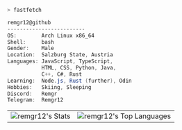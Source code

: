 ```bash
> fastfetch
```

```csharp
remgr12@github
-------------------------
OS:        Arch Linux x86_64
Shell:     bash
Gender:    Male
Location:  Salzburg State, Austria
Languages: JavaScript, TypeScript,
           HTML, CSS, Python, Java,
           C++, C#, Rust
Learning:  Node.js, Rust (further), Odin
Hobbies:   Skiing, Sleeping
Discord:   Remgr
Telegram:  Remgr12
```

<table>
  <tr>
    <td valign="top">
      <img src="https://github-readme-stats.vercel.app/api?username=remgr12&theme=nord&show_icons=true&hide_border=true&count_private=true" alt="remgr12's Stats">
    </td>
    <td valign="top">
      <img src="https://github-readme-stats.vercel.app/api/top-langs/?username=remgr12&theme=nord&show_icons=true&hide_border=true&layout=compact" alt="remgr12's Top Languages">
    </td>
  </tr>
</table>
